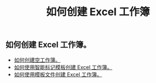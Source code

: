 ﻿---
title: 如何创建 Excel 工作簿
second_title: Aspose.Cells Cloud Documen
linktitle: 创造
type: docs
url: /zh/workbook/create/
keywords: How to create an Excel workbook
description: Aspose.Cells 云 REST API 如何创建 Excel 工作簿。 SDK支持多种开发语言。它们包括 Android、C#、Go、Java、NodeJS、Perl、PHP、Python、Ruby 和 swift
weight: 100
---
## 如何创建 Excel 工作簿。

- [如何创建空工作簿。](/cells/zh/workbook/create/empty-workbook/)
- [如何使用智能标记模板创建 Excel 工作簿。](/cells/zh/workbook/create/smartmarker/)
- [如何使用模板文件创建 Excel 工作簿。](/cells/zh/workbook/create/template-file/)
